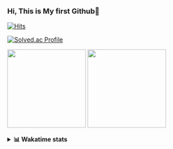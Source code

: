 ### Hi, This is My first Github👋
[![Hits](https://hits.seeyoufarm.com/api/count/incr/badge.svg?url=https%3A%2F%2Fgithub.com%2FJonghyun-Park1027&count_bg=%2379C83D&title_bg=%23555555&icon=&icon_color=%23E7E7E7&title=hits&edge_flat=false)](https://hits.seeyoufarm.com)
<br>

[![Solved.ac Profile](http://mazassumnida.wtf/api/v2/generate_badge?boj=ppjjhh1027)](https://solved.ac/ppjjhh1027/)

<p>
  <img height="180em" src="https://github-readme-stats-eight-rho-29.vercel.app/api?username=Jonghyun-Park1027&show_icons=true&include_all_commits=true&bg_color=30,e96443,904e95&title_color=fff&text_color=fff">
  <img height="180em" src="https://github-readme-stats-eight-rho-29.vercel.app/api/top-langs/?username=Jonghyun-Park1027&layout=compact&bg_color=30,e96443,904e95&title_color=fff&text_color=fff">


</p>
<details>
<summary><b>📊 Wakatime stats</b><br></summary>
<div>
<hr/>




<!--START_SECTION:waka-->
![Code Time](http://img.shields.io/badge/Code%20Time-145%20hrs%2024%20mins-blue)

![Profile Views](http://img.shields.io/badge/Profile%20Views-0-blue)

**🐱 My GitHub Data** 

> 📦 92.9 kB Used in GitHub's Storage 
 > 
> 🏆 124 Contributions in the Year 2023
 > 
> 🚫 Not Opted to Hire
 > 
> 📜 11 Public Repositories 
 > 
> 🔑 8 Private Repositories 
 > 
**I'm an Early 🐤** 

```text
🌞 Morning                35 commits          █████░░░░░░░░░░░░░░░░░░░░   18.32 % 
🌆 Daytime                92 commits          ████████████░░░░░░░░░░░░░   48.17 % 
🌃 Evening                58 commits          ████████░░░░░░░░░░░░░░░░░   30.37 % 
🌙 Night                  6 commits           █░░░░░░░░░░░░░░░░░░░░░░░░   03.14 % 
```
📅 **I'm Most Productive on Sunday** 

```text
Monday                   22 commits          ███░░░░░░░░░░░░░░░░░░░░░░   11.52 % 
Tuesday                  14 commits          ██░░░░░░░░░░░░░░░░░░░░░░░   07.33 % 
Wednesday                16 commits          ██░░░░░░░░░░░░░░░░░░░░░░░   08.38 % 
Thursday                 12 commits          ██░░░░░░░░░░░░░░░░░░░░░░░   06.28 % 
Friday                   41 commits          █████░░░░░░░░░░░░░░░░░░░░   21.47 % 
Saturday                 42 commits          █████░░░░░░░░░░░░░░░░░░░░   21.99 % 
Sunday                   44 commits          ██████░░░░░░░░░░░░░░░░░░░   23.04 % 
```


📊 **This Week I Spent My Time On** 

```text
🕑︎ Time Zone: Asia/Seoul

💬 Programming Languages: 
Jupyter                  1 hr 45 mins        ██████████████████████░░░   88.85 % 
Python                   7 mins              ██░░░░░░░░░░░░░░░░░░░░░░░   06.42 % 
CSV/TSV                  3 mins              █░░░░░░░░░░░░░░░░░░░░░░░░   02.93 % 
Markdown                 1 min               ░░░░░░░░░░░░░░░░░░░░░░░░░   01.29 % 
PythonStub               0 secs              ░░░░░░░░░░░░░░░░░░░░░░░░░   00.25 % 

🔥 Editors: 
PyCharm                  1 hr 58 mins        █████████████████████████   100.00 % 

🐱‍💻 Projects: 
fast_campus              1 hr                █████████████░░░░░░░░░░░░   51.16 % 
Python_study             30 mins             ██████░░░░░░░░░░░░░░░░░░░   25.37 % 
Unknown Project          14 mins             ███░░░░░░░░░░░░░░░░░░░░░░   12.05 % 
English_study_Program    5 mins              █░░░░░░░░░░░░░░░░░░░░░░░░   04.86 % 
Codingtest-practice      4 mins              █░░░░░░░░░░░░░░░░░░░░░░░░   03.88 % 

💻 Operating System: 
Windows                  1 hr 58 mins        █████████████████████████   100.00 % 
```

**I Mostly Code in Jupyter Notebook** 

```text
Jupyter Notebook         8 repos             █████████████░░░░░░░░░░░░   53.33 % 
HTML                     3 repos             █████░░░░░░░░░░░░░░░░░░░░   20.00 % 
Python                   3 repos             █████░░░░░░░░░░░░░░░░░░░░   20.00 % 
R                        1 repo              ██░░░░░░░░░░░░░░░░░░░░░░░   06.67 % 
```




 Last Updated on 11/03/2023 18:35:10 UTC
<!--END_SECTION:waka-->
</details>



